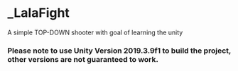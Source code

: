 # _LalaFight


A simple TOP-DOWN shooter with goal of learning the unity

### Please note to use Unity Version 2019.3.9f1 to build the project, other versions are not guaranteed to work.
